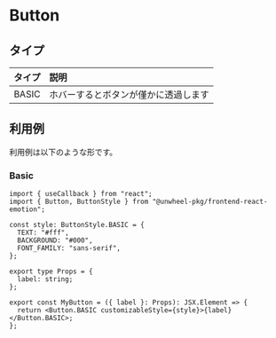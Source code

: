 # Button

## タイプ

| タイプ | 説明                                 |
| :----: | :----------------------------------- |
| BASIC  | ホバーするとボタンが僅かに透過します |

## 利用例

利用例は以下のような形です。

### Basic

```tsx
import { useCallback } from "react";
import { Button, ButtonStyle } from "@unwheel-pkg/frontend-react-emotion";

const style: ButtonStyle.BASIC = {
  TEXT: "#fff",
  BACKGROUND: "#000",
  FONT_FAMILY: "sans-serif",
};

export type Props = {
  label: string;
};

export const MyButton = ({ label }: Props): JSX.Element => {
  return <Button.BASIC customizableStyle={style}>{label}</Button.BASIC>;
};
```
